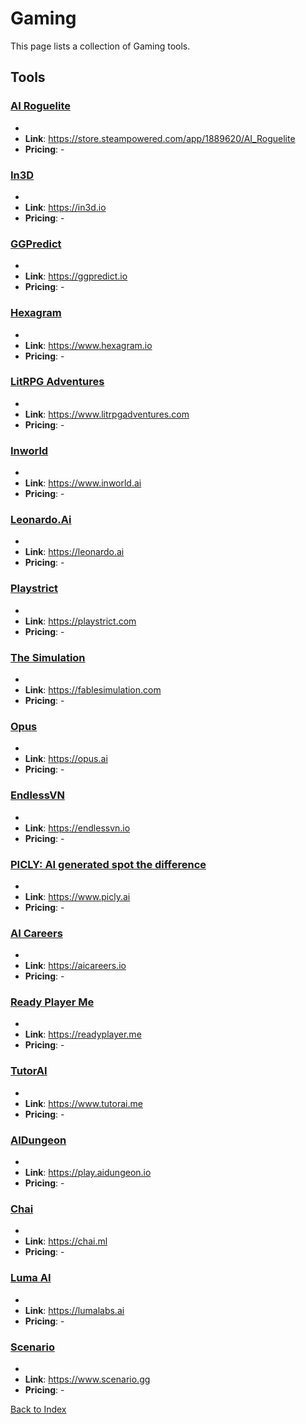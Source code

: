 # Gaming

This page lists a collection of Gaming tools.

## Tools

### [AI Roguelite](https://store.steampowered.com/app/1889620/AI_Roguelite)
-
- **Link**: https://store.steampowered.com/app/1889620/AI_Roguelite
- **Pricing**: -

### [In3D](https://in3d.io)
-
- **Link**: https://in3d.io
- **Pricing**: -

### [GGPredict](https://ggpredict.io)
-
- **Link**: https://ggpredict.io
- **Pricing**: -

### [Hexagram](https://www.hexagram.io)
-
- **Link**: https://www.hexagram.io
- **Pricing**: -

### [LitRPG Adventures](https://www.litrpgadventures.com)
-
- **Link**: https://www.litrpgadventures.com
- **Pricing**: -

### [Inworld](https://www.inworld.ai)
-
- **Link**: https://www.inworld.ai
- **Pricing**: -

### [Leonardo.Ai](https://leonardo.ai)
-
- **Link**: https://leonardo.ai
- **Pricing**: -

### [Playstrict](https://playstrict.com)
-
- **Link**: https://playstrict.com
- **Pricing**: -

### [The Simulation](https://fablesimulation.com)
-
- **Link**: https://fablesimulation.com
- **Pricing**: -

### [Opus](https://opus.ai)
-
- **Link**: https://opus.ai
- **Pricing**: -

### [EndlessVN](https://endlessvn.io)
-
- **Link**: https://endlessvn.io
- **Pricing**: -

### [PICLY: AI generated spot the difference](https://www.picly.ai)
-
- **Link**: https://www.picly.ai
- **Pricing**: -

### [AI Careers](https://aicareers.io)
-
- **Link**: https://aicareers.io
- **Pricing**: -

### [Ready Player Me](https://readyplayer.me)
-
- **Link**: https://readyplayer.me
- **Pricing**: -

### [TutorAI](https://www.tutorai.me)
-
- **Link**: https://www.tutorai.me
- **Pricing**: -

### [AIDungeon](https://play.aidungeon.io)
-
- **Link**: https://play.aidungeon.io
- **Pricing**: -

### [Chai](https://chai.ml)
-
- **Link**: https://chai.ml
- **Pricing**: -

### [Luma AI](https://lumalabs.ai)
-
- **Link**: https://lumalabs.ai
- **Pricing**: -

### [Scenario](https://www.scenario.gg)
-
- **Link**: https://www.scenario.gg
- **Pricing**: -


[Back to Index](../README.MD)
